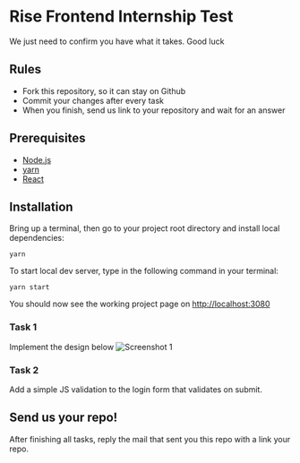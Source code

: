 # Rise Frontend Internship Test
We just need to confirm you have what it takes. Good luck 

## Rules
* Fork this repository, so it can stay on Github
* Commit your changes after every task
* When you finish, send us link to your repository and wait for an answer

## Prerequisites
- [Node.js](https://nodejs.org/en/)
- [yarn](https://yarnpkg.com/)
- [React](https://reactjs.org/)


## Installation
Bring up a terminal, then go to your project root directory and install local dependencies:

```yarn```

To start local dev server, type in the following command in your terminal:

```yarn start```

You should now see the working project page on [http://localhost:3080](http://localhost:3080)

### Task 1
Implement the design below
![Screenshot 1](design/web.png)

### Task 2
Add a simple JS validation to the login form that validates on submit.


## Send us your repo!
After finishing all tasks, reply the mail that sent you this repo with a link your repo.
